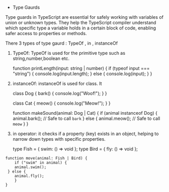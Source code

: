 * Type Gaurds 

Type guards in TypeScript are essential for safely working with variables of union or unknown types. They help the TypeScript compiler understand which specific type a variable holds in a certain block of code, enabling safer access to properties or methods.

There 3 types of type gaurd : TypeOf , in , instanceOf

 1. TypeOf: TypeOf is used for the primitive type such as string,number,boolean etc.

    function printLength(input: string | number) {
         if (typeof input === "string") {
         console.log(input.length);
        } 
         else {
         console.log(input);
        }
    }

 2. instanceOf: instanceOf is used for class. It 

     class Dog {
      bark() { console.log("Woof!"); }
    }

    class Cat {
      meow() { console.log("Meow!"); }
    }

    function makeSound(animal: Dog | Cat) {
         if (animal instanceof Dog) {
          animal.bark(); // Safe to call `bark`
        } else {
          animal.meow(); // Safe to call `meow`
        }
    }

  3. in operator: it checks if a property (key) exists in an object, helping to narrow down types with specific properties.

     type Fish = { swim: () => void };
     type Bird = { fly: () => void };

    function move(animal: Fish | Bird) {
        if ("swim" in animal) {
        animal.swim(); 
     } else {
        animal.fly();
        }
    }
